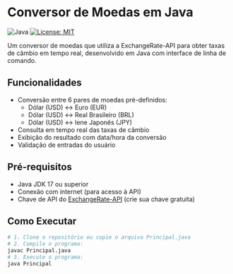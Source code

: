 # Conversor de Moedas em Java

![Java](https://img.shields.io/badge/Java-17%2B-blue) [![License: MIT](https://img.shields.io/badge/License-MIT-yellow.svg)](https://opensource.org/licenses/MIT)

Um conversor de moedas que utiliza a ExchangeRate-API para obter taxas de câmbio em tempo real, desenvolvido em Java com interface de linha de comando.

## Funcionalidades

- Conversão entre 6 pares de moedas pré-definidos:
    - Dólar (USD) ↔ Euro (EUR)
    - Dólar (USD) ↔ Real Brasileiro (BRL)
    - Dólar (USD) ↔ Iene Japonês (JPY)
- Consulta em tempo real das taxas de câmbio
- Exibição do resultado com data/hora da conversão
- Validação de entradas do usuário

## Pré-requisitos

- Java JDK 17 ou superior
- Conexão com internet (para acesso à API)
- Chave de API do [ExchangeRate-API](https://www.exchangerate-api.com/) (crie sua chave gratuita)

## Como Executar

```bash
# 1. Clone o repositório ou copie o arquivo Principal.java
# 2. Compile o programa:
javac Principal.java
# 3. Execute o programa: 
java Principal

